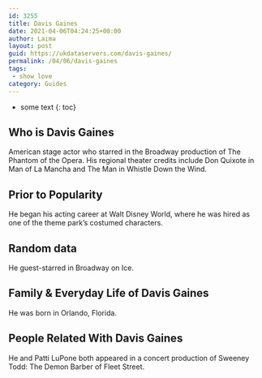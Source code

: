 ```yaml
---
id: 3255
title: Davis Gaines
date: 2021-04-06T04:24:25+00:00
author: Laima
layout: post
guid: https://ukdataservers.com/davis-gaines/
permalink: /04/06/davis-gaines
tags:
 - show love
category: Guides
---
```


* some text
{: toc}


## Who is Davis Gaines
                  
                  
                  
American stage actor who starred in the Broadway production of The Phantom of the Opera. His regional theater credits include Don Quixote in Man of La Mancha and The Man in Whistle Down the Wind.
                  
              
            
              
            
                
                
                
## Prior to Popularity
                  
                  
                  
He began his acting career at Walt Disney World, where he was hired as one of the theme park&#8217;s costumed characters.
                  
              
            
              
            
                
                
                
## Random data
                  
                  
                  
He guest-starred in Broadway on Ice.
                  
              
            
              
            
                
                
                
## Family & Everyday Life of Davis Gaines
                  
                  
                  
He was born in Orlando, Florida.
                  
              
            
              
            
                
                
                
## People Related With Davis Gaines
                  
                  
                  
He and Patti LuPone both appeared in a concert production of Sweeney Todd: The Demon Barber of Fleet Street.
                  
              
            
              
            
                
              
            
              
              
            
            
              
            
          
          
          